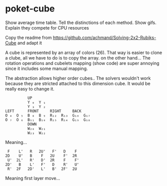 # poket-cube



Show average time table. Tell the distinctions of each method. Show gifs.
Explain they compete for CPU resources

Copy the readme from https://github.com/achmand/Solving-2x2-Rubiks-Cube and adapt it

A cube is represented by an array of colors (26). That way is easier to clone a clube, all we have to do is to copy the array.
on the other hand... The rotation operations and cubelets mapping (show code) are super annoying since it includes some manual mapping.

The abstraction allows higher order cubes.. The solvers wouldn't work because they are stricted attached to this dimension cube. It would be really easy to change it.


```
          UP        
          Y ₀  Y ₁  
          Y ₃  Y ₂  
LEFT      FRONT     RIGHT     BACK      
O ₄  O ₅  B ₈  B ₉  R₁₂  R₁₃  G₁₆  G₁₇  
O ₇  O ₆  B₁₁  B₁₀  R₁₅  R₁₄  G₁₉  G₁₈  
          DOWN      
          W₂₀  W₂₁  
          W₂₃  W₂₂  
```

Meaning...

```
 F    L'   R   2U'   F'   D    F   
2D    U'   B    F   2U    F'  2R
 U'  2L'   R'   D'  2R    F    F'
2D'   B    L'   F'   D    R'   U'
 R'  2F   2D'   L'   B'  2F'  2U
  ```

 Meaning first layer move...